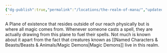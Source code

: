 ```yaml
---
{"dg-publish":true,"permalink":"/locations/the-realm-of-mana/","updated":"2025-06-10T19:11:11.284+01:00"}
---
```


A Plane of existence that resides outside of our reach physically but is where all magic comes from. Whenever someone casts a spell, they are actually drawing from this plane to fuel their spells. Not much is known about it apart from the fact that creatures known as [[Named Characters & Beasts/Beasts & Animals/Magic Demons\|Magic Demons]] live in this realm. 